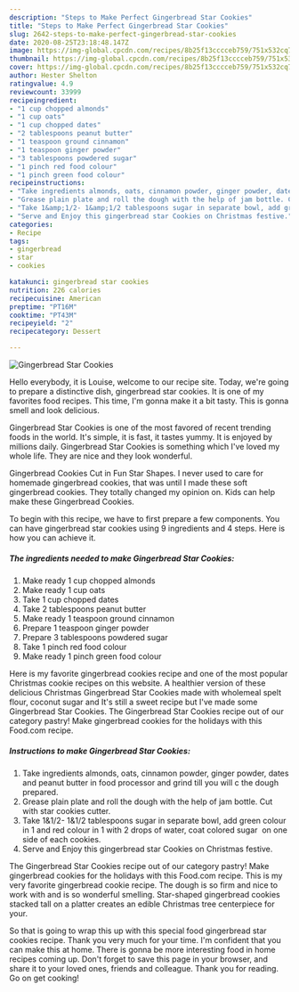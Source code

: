 ```yaml
---
description: "Steps to Make Perfect Gingerbread Star Cookies"
title: "Steps to Make Perfect Gingerbread Star Cookies"
slug: 2642-steps-to-make-perfect-gingerbread-star-cookies
date: 2020-08-25T23:18:48.147Z
image: https://img-global.cpcdn.com/recipes/8b25f13cccceb759/751x532cq70/gingerbread-star-cookies-recipe-main-photo.jpg
thumbnail: https://img-global.cpcdn.com/recipes/8b25f13cccceb759/751x532cq70/gingerbread-star-cookies-recipe-main-photo.jpg
cover: https://img-global.cpcdn.com/recipes/8b25f13cccceb759/751x532cq70/gingerbread-star-cookies-recipe-main-photo.jpg
author: Hester Shelton
ratingvalue: 4.9
reviewcount: 33999
recipeingredient:
- "1 cup chopped almonds"
- "1 cup oats"
- "1 cup chopped dates"
- "2 tablespoons peanut butter"
- "1 teaspoon ground cinnamon"
- "1 teaspoon ginger powder"
- "3 tablespoons powdered sugar"
- "1 pinch red food colour"
- "1 pinch green food colour"
recipeinstructions:
- "Take ingredients almonds, oats, cinnamon powder, ginger powder, dates and peanut butter in food processor and grind till you will c the dough prepared."
- "Grease plain plate and roll the dough with the help of jam bottle. Cut with star cookies cutter."
- "Take 1&amp;1/2- 1&amp;1/2 tablespoons sugar in separate bowl, add green colour  in 1 and red colour in 1 with 2 drops of water, coat colored sugar  on one side of each cookies."
- "Serve and Enjoy this gingerbread star Cookies on Christmas festive."
categories:
- Recipe
tags:
- gingerbread
- star
- cookies

katakunci: gingerbread star cookies 
nutrition: 226 calories
recipecuisine: American
preptime: "PT16M"
cooktime: "PT43M"
recipeyield: "2"
recipecategory: Dessert

---
```



![Gingerbread Star Cookies](https://img-global.cpcdn.com/recipes/8b25f13cccceb759/751x532cq70/gingerbread-star-cookies-recipe-main-photo.jpg)

Hello everybody, it is Louise, welcome to our recipe site. Today, we're going to prepare a distinctive dish, gingerbread star cookies. It is one of my favorites food recipes. This time, I'm gonna make it a bit tasty. This is gonna smell and look delicious.

Gingerbread Star Cookies is one of the most favored of recent trending foods in the world. It's simple, it is fast, it tastes yummy. It is enjoyed by millions daily. Gingerbread Star Cookies is something which I've loved my whole life. They are nice and they look wonderful.

Gingerbread Cookies Cut in Fun Star Shapes. I never used to care for homemade gingerbread cookies, that was until I made these soft gingerbread cookies. They totally changed my opinion on. Kids can help make these Gingerbread Cookies.


To begin with this recipe, we have to first prepare a few components. You can have gingerbread star cookies using 9 ingredients and 4 steps. Here is how you can achieve it.

<!--inarticleads1-->

##### The ingredients needed to make Gingerbread Star Cookies:

1. Make ready 1 cup chopped almonds
1. Make ready 1 cup oats
1. Take 1 cup chopped dates
1. Take 2 tablespoons peanut butter
1. Make ready 1 teaspoon ground cinnamon
1. Prepare 1 teaspoon ginger powder
1. Prepare 3 tablespoons powdered sugar
1. Take 1 pinch red food colour
1. Make ready 1 pinch green food colour


Here is my favorite gingerbread cookies recipe and one of the most popular Christmas cookie recipes on this website. A healthier version of these delicious Christmas Gingerbread Star Cookies made with wholemeal spelt flour, coconut sugar and It&#39;s still a sweet recipe but I&#39;ve made some Gingerbread Star Cookies. The Gingerbread Star Cookies recipe out of our category pastry! Make gingerbread cookies for the holidays with this Food.com recipe. 

<!--inarticleads2-->

##### Instructions to make Gingerbread Star Cookies:

1. Take ingredients almonds, oats, cinnamon powder, ginger powder, dates and peanut butter in food processor and grind till you will c the dough prepared.
1. Grease plain plate and roll the dough with the help of jam bottle. Cut with star cookies cutter.
1. Take 1&amp;1/2- 1&amp;1/2 tablespoons sugar in separate bowl, add green colour  in 1 and red colour in 1 with 2 drops of water, coat colored sugar  on one side of each cookies.
1. Serve and Enjoy this gingerbread star Cookies on Christmas festive.


The Gingerbread Star Cookies recipe out of our category pastry! Make gingerbread cookies for the holidays with this Food.com recipe. This is my very favorite gingerbread cookie recipe. The dough is so firm and nice to work with and is so wonderful smelling. Star-shaped gingerbread cookies stacked tall on a platter creates an edible Christmas tree centerpiece for your. 

So that is going to wrap this up with this special food gingerbread star cookies recipe. Thank you very much for your time. I'm confident that you can make this at home. There is gonna be more interesting food in home recipes coming up. Don't forget to save this page in your browser, and share it to your loved ones, friends and colleague. Thank you for reading. Go on get cooking!
